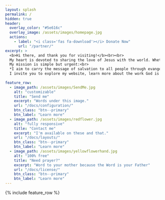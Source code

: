 ```yaml
---
layout: splash
permalink: /
hidden: true
header:
  overlay_color: "#5e616c"
  overlay_image: /assets/images/homepage.jpg
  actions:
    - label: "<i class='fas fa-download'></i> Donate Now"
      url: "/partner/"
excerpt: >
  <b>Hi there, and thank you for visiting!</b><br><br>  
  My heart is devoted to sharing the love of Jesus with the world. Whether it’s on the streets, in churches, or among the forgotten and hurting, I believe in meeting people with compassion and truth, through the power of the Holy Spirit.<br><br>  
  My mission is simple but urgent:<br>
  *I aim to carry the message of salvation to all people through evangelism, discipleship, and the demonstration of God’s love in action.*<br><br> 
  I invite you to explore my website, learn more about the work God is doing through this ministry, and join me in making an eternal impact.
  
feature_row:
  - image_path: /assets/images/SendMe.jpg
    alt: "customizable"
    title: "Send me"
    excerpt: "Words under this image."
    url: "/docs/configuration/"
    btn_class: "btn--primary"
    btn_label: "Learn more"
  - image_path: /assets/images/redflower.jpg
    alt: "fully responsive"
    title: "Contact me"
    excerpt: "I'm available on these and that."
    url: "/docs/layouts/"
    btn_class: "btn--primary"
    btn_label: "Learn more"
  - image_path: /assets/images/yellowflowerhand.jpg
    alt: "100% free"
    title: "Need prayer?"
    excerpt: "Word to your mother because the Word is your Father"
    url: "/docs/license/"
    btn_class: "btn--primary"
    btn_label: "Learn more"
---
```


{% include feature_row %}
